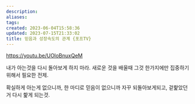 ```yaml
---
description:
aliases: 
tags: 
created: 2023-06-04T15:58:36
updated: 2023-07-15T21:33:02
title: 믿음과 성장속도의 관계 {포프TV}
---
```

https://youtu.be/UOloBnuxQeM

내가 아는것을 다시 돌아보게 하지 마라. 새로운 것을 배울때 그것 한가지에만 집중하기 위해서 필요한 전제. 

확실하게 아는게 없으니까, 한 마디로 믿음이 없으니까 자꾸 되돌아보게되고, 겉핥았던거 다시 핥게 되는것.
